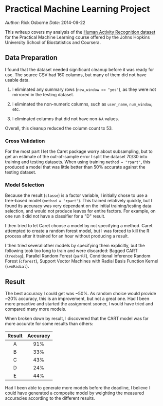 # Practical Machine Learning Project

_Author:_ Rick Osborne
_Date:_ 2014-06-22

This writeup covers my analysis of the [Human Activity Recognition dataset](http://groupware.les.inf.puc-rio.br/har) for the Practical Machine Learning course offered by the Johns Hopkins University School of Biostatistics and Coursera.

## Data Preparation

I found that the dataset needed significant cleanup before it was ready for use.  The source CSV had 160 columns, but many of them did not have usable data.

  1. I eliminated any summary rows (`new_window == "yes"`), as they were not mirrored in the testing dataset.

  2. I eliminated the non-numeric columns, such as `user_name`, `num_window`, etc.
  
  3. I eliminated columns that did not have non-`NA` values.
  
Overall, this cleanup reduced the column count to 53.

### Cross Validation

For the most part I let the Caret package worry about subsampling, but to get an estimate of the out-of-sample error I split the dataset 70/30 into training and testing datasets.  When using training `method = "rpart"`, this produced a model that was little better than 50% accurate against the testing dataset.

### Model Selection

Because the result (`classe`) is a factor variable, I initially chose to use a tree-based model (`method = "rpart"`).  This trained relatively quickly, but I found its accuracy was very dependant on the initial training/testing data selection, and would not produce leaves for entire factors.  For example, on one run it did not have a classifier for a "D" result.

I then tried to let Caret choose a model by not specifying a method.  Caret attempted to create a random forest model, but I was forced to kill the R process after it trained for an hour without producing a result.

I then tried several other models by specifying them explicitly, but the following took too long to train and were discarded: Bagged CART (`treebag`), Parallel Random Forest (`parRF`), Conditional Inference Random Forest (`cforest`), Support Vector Machines with Radial Basis Function Kernel (`svmRadial`).

## Result

The best accuracy I could get was ~50%.  As random choice would provide ~20% accuracy, this is an improvement, but not a great one.  Had I been more proactive and started the assignment sooner, I would have tried and compared many more models.

When broken down by result, I discovered that the CART model was far more accurate for some results than others:

|Result|Accuracy|
|:-:|:---:|
| A | 91% |
| B | 33% |
| C | 43% |
| D | 24% |
| E | 44% |

Had I been able to generate more models before the deadline, I believe I could have generated a composite model by weighting the measured accuracies according to the different results.
